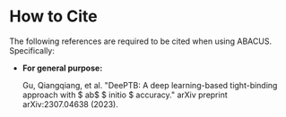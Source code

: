 # How to Cite

The following references are required to be cited when using ABACUS. Specifically:

- **For general purpose:**

    Gu, Qiangqiang, et al. "DeePTB: A deep learning-based tight-binding approach with $ ab$ $ initio $ accuracy." arXiv preprint arXiv:2307.04638 (2023).